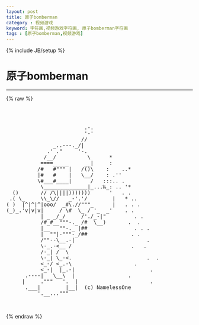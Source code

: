 ```yaml
---
layout: post
title: 原子bomberman
category : 视频游戏
keyword: 字符画,视频游戏字符画, 原子bomberman字符画
tags : [原子bomberman,视频游戏]
---
```

{% include JB/setup %}
# 原子bomberman
---
{% raw %}
<pre>



                         .-.
                         &#039;-&#039;
                        //
               _..---._/|
             .&#039; .&quot;     &#039;-.
            /__/          \      *
           ====_____     __|     :
          /#   #&quot;&quot;&quot; |   /()\    :    ..*
          |#   #    |   \__/    : .&#039;&#039; 
          \#___#____|      /   :::.. .
           \______________|_...‰_: .. &#039;*
  ()       // /\||||)))))))      &#039;   . .
 .( \_     \\_\//   _-&#039;.&#039;/        |   * ..
( )  |^|^|^|ooo/  _#\.//&quot;&quot;&quot;_      |   . . .
(_)_.&#039;v|v|v|     / \#  \_ / &#039;_  _&#039;    . .  
           | _ _/_/     /&#039;./_-|&quot;         . .
           /#_#__&quot;&quot;&quot;-._ /#  \__)       .  .   
           |__   &quot;&quot;-._ |##               . . .
           |  &quot;&quot;|-&quot;&quot;&quot;-_/##              . .    
           /&quot;&quot;--\__.-|                       .
           \-_.-&lt;__ /                   .   .
           /-_| /  \
           \-_| \_-&lt;.                        .  .
           &lt;_-/ &lt;_.-\                    .
           &lt;_-|  |_.-|                        .
      .----|   \__\  |                 .
     |     .&quot;&quot;&quot;   &#039;.  |                       .
      .___|        |__|  (c) NamelessOne
          &#039;.__...&quot;&quot;&quot;  

 </pre>
{% endraw %}
